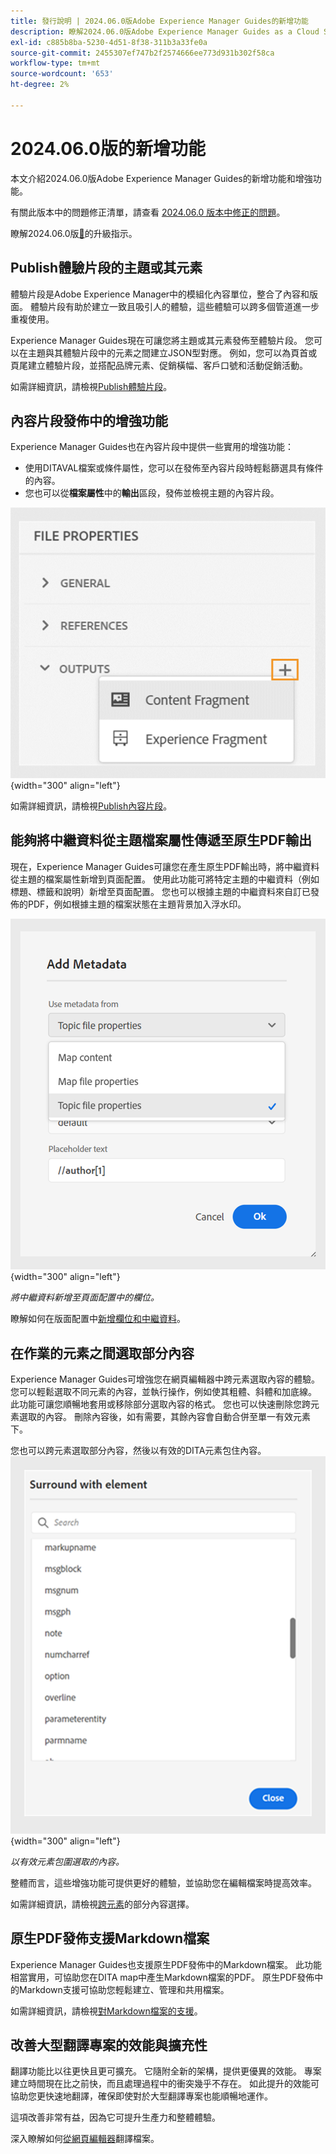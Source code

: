 ```yaml
---
title: 發行說明 | 2024.06.0版Adobe Experience Manager Guides的新增功能
description: 瞭解2024.06.0版Adobe Experience Manager Guides as a Cloud Service中的新功能和增強功能。
exl-id: c885b8ba-5230-4d51-8f38-311b3a33fe0a
source-git-commit: 2455307ef747b2f2574666ee773d931b302f58ca
workflow-type: tm+mt
source-wordcount: '653'
ht-degree: 2%

---
```


# 2024.06.0版的新增功能

本文介紹2024.06.0版Adobe Experience Manager Guides的新增功能和增強功能。

有關此版本中的問題修正清單，請查看 [2024.06.0 版本中修正的問題](fixed-issues-2024-06-0.md)。

瞭解2024.06.0版[&#128279;](upgrade-instructions-2024-06-0.md)的升級指示。


## Publish體驗片段的主題或其元素

體驗片段是Adobe Experience Manager中的模組化內容單位，整合了內容和版面。 體驗片段有助於建立一致且吸引人的體驗，這些體驗可以跨多個管道進一步重複使用。


Experience Manager Guides現在可讓您將主題或其元素發佈至體驗片段。 您可以在主題與其體驗片段中的元素之間建立JSON型對應。 例如，您可以為頁首或頁尾建立體驗片段，並搭配品牌元素、促銷橫幅、客戶口號和活動促銷活動。




如需詳細資訊，請檢視[Publish體驗片段](../user-guide/publish-experience-fragment.md)。


## 內容片段發佈中的增強功能

Experience Manager Guides也在內容片段中提供一些實用的增強功能：

- 使用DITAVAL檔案或條件屬性，您可以在發佈至內容片段時輕鬆篩選具有條件的內容。
- 您也可以從&#x200B;**檔案屬性**&#x200B;中的&#x200B;**輸出**&#x200B;區段，發佈並檢視主題的內容片段。

![檔案屬性選項標籤](./assets/file-properties-outputs-tab.png){width="300" align="left"}

如需詳細資訊，請檢視[Publish內容片段](../user-guide/publish-content-fragment.md)。


## 能夠將中繼資料從主題檔案屬性傳遞至原生PDF輸出

現在，Experience Manager Guides可讓您在產生原生PDF輸出時，將中繼資料從主題的檔案屬性新增到頁面配置。 使用此功能可將特定主題的中繼資料（例如標題、標籤和說明）新增至頁面配置。 您也可以根據主題的中繼資料來自訂已發佈的PDF，例如根據主題的檔案狀態在主題背景加入浮水印。

![新增中繼資料原生pdf](./assets/add-metadata-native-pdf.png) {width="300" align="left"}

*將中繼資料新增至頁面配置中的欄位。*

瞭解如何在版面配置中[新增欄位和中繼資料](../native-pdf/design-page-layout.md#add-fields-metadata)。

## 在作業的元素之間選取部分內容

Experience Manager Guides可增強您在網頁編輯器中跨元素選取內容的體驗。 您可以輕鬆選取不同元素的內容，並執行操作，例如使其粗體、斜體和加底線。 此功能可讓您順暢地套用或移除部分選取內容的格式。 您也可以快速刪除您跨元素選取的內容。 刪除內容後，如有需要，其餘內容會自動合併至單一有效元素下。

您也可以跨元素選取部分內容，然後以有效的DITA元素包住內容。
![環繞元素對話方塊](./assets/surround-element.png) {width="300" align="left"}

*以有效元素包圍選取的內容。*

整體而言，這些增強功能可提供更好的體驗，並協助您在編輯檔案時提高效率。

如需詳細資訊，請檢視[跨元素](../user-guide/web-editor-edit-topics.md#partial-selection-of-content-across-elements)的部分內容選擇。

## 原生PDF發佈支援Markdown檔案

Experience Manager Guides也支援原生PDF發佈中的Markdown檔案。 此功能相當實用，可協助您在DITA map中產生Markdown檔案的PDF。 原生PDF發佈中的Markdown支援可協助您輕鬆建立、管理和共用檔案。

如需詳細資訊，請檢視[對Markdown檔案的支援](../web-editor/native-pdf-web-editor.md#support-for-markdown-documents)。


## 改善大型翻譯專案的效能與擴充性

翻譯功能比以往更快且更可擴充。 它隨附全新的架構，提供更優異的效能。 專案建立時間現在比之前快，而且處理過程中的衝突幾乎不存在。 如此提升的效能可協助您更快速地翻譯，確保即使對於大型翻譯專案也能順暢地運作。

這項改善非常有益，因為它可提升生產力和整體體驗。

深入瞭解如何[從網頁編輯器](../user-guide/translate-documents-web-editor.md)翻譯檔案。

